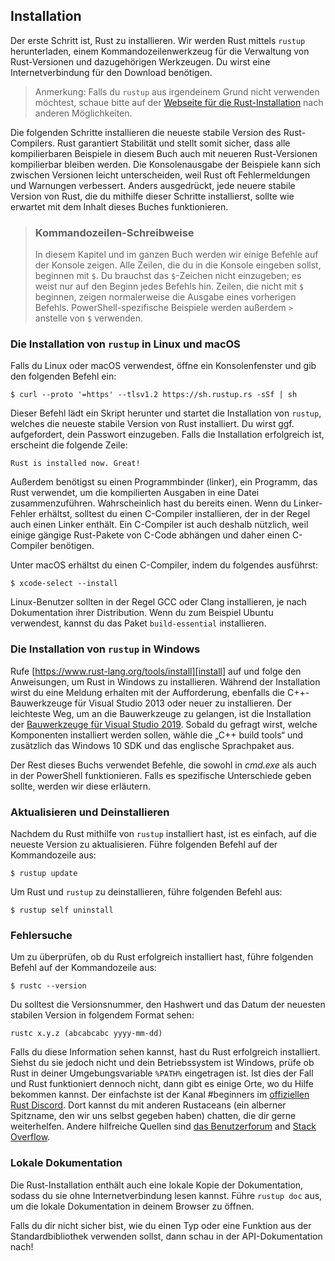 ## Installation

Der erste Schritt ist, Rust zu installieren. Wir werden Rust mittels `rustup`
herunterladen, einem Kommandozeilenwerkzeug für die Verwaltung von Rust-Versionen
und dazugehörigen Werkzeugen. Du wirst eine Internetverbindung für den Download
benötigen.

> Anmerkung: Falls du `rustup` aus irgendeinem Grund nicht verwenden möchtest,
> schaue bitte auf der
> [Webseite für die Rust-Installation](https://www.rust-lang.org/tools/install) 
> nach anderen Möglichkeiten.

Die folgenden Schritte installieren die neueste stabile Version des
Rust-Compilers. Rust garantiert Stabilität und stellt somit sicher,
dass alle kompilierbaren Beispiele in diesem Buch auch mit neueren
Rust-Versionen kompilierbar bleiben werden. Die Konsolenausgabe
der Beispiele kann sich zwischen Versionen leicht unterscheiden,
weil Rust oft Fehlermeldungen und Warnungen verbessert.
Anders ausgedrückt, jede neuere stabile Version von Rust, die du
mithilfe dieser Schritte installierst, sollte wie erwartet mit dem
Inhalt dieses Buches funktionieren.

> ### Kommandozeilen-Schreibweise
>
> In diesem Kapitel und im ganzen Buch werden wir einige Befehle auf der
> Konsole zeigen. Alle Zeilen, die du in die Konsole eingeben sollst,
> beginnen mit `$`. Du brauchst das `$`-Zeichen nicht einzugeben;
> es weist nur auf den Beginn jedes Befehls hin. Zeilen, die nicht mit
> `$` beginnen, zeigen normalerweise die Ausgabe eines vorherigen Befehls.
> PowerShell-spezifische Beispiele werden außerdem `>` anstelle von `$`
> verwenden.

### Die Installation von `rustup` in Linux und macOS

Falls du Linux oder macOS verwendest, öffne ein Konsolenfenster und gib den
folgenden Befehl ein:

```console
$ curl --proto '=https' --tlsv1.2 https://sh.rustup.rs -sSf | sh
```

Dieser Befehl lädt ein Skript herunter und startet die Installation
von `rustup`, welches die neueste stabile Version von Rust installiert.
Du wirst ggf. aufgefordert, dein Passwort einzugeben. Falls die Installation
erfolgreich ist, erscheint die folgende Zeile:

```text
Rust is installed now. Great!
```

Außerdem benötigst su einen Programmbinder (linker), ein Programm, das Rust
verwendet, um die kompilierten Ausgaben in eine Datei zusammenzuführen.
Wahrscheinlich hast du bereits einen. Wenn du Linker-Fehler erhältst, solltest
du einen C-Compiler installieren, der in der Regel auch einen Linker enthält.
Ein C-Compiler ist auch deshalb nützlich, weil einige gängige Rust-Pakete von
C-Code abhängen und daher einen C-Compiler benötigen.

Unter macOS erhältst du einen C-Compiler, indem du folgendes ausführst:

```console
$ xcode-select --install
```

Linux-Benutzer sollten in der Regel GCC oder Clang installieren, je nach
Dokumentation ihrer Distribution. Wenn du zum Beispiel Ubuntu verwendest,
kannst du das Paket `build-essential` installieren.

### Die Installation von `rustup` in Windows

Rufe [https://www.rust-lang.org/tools/install][install] auf und folge
den Anweisungen, um Rust in Windows zu installieren. Während der Installation
wirst du eine Meldung erhalten mit der Aufforderung, ebenfalls die
C++-Bauwerkzeuge für Visual Studio 2013 oder neuer zu installieren.
Der leichteste Weg, um an die Bauwerkzeuge zu gelangen, ist die Installation
der [Bauwerkzeuge für Visual Studio 2019][visualstudio]. Sobald du gefragt
wirst, welche Komponenten installiert werden sollen, wähle die „C++ build tools“
und zusätzlich das Windows 10 SDK und das englische Sprachpaket aus.

[install]: https://www.rust-lang.org/tools/install
[visualstudio]: https://visualstudio.microsoft.com/visual-cpp-build-tools/

Der Rest dieses Buchs verwendet Befehle, die sowohl in *cmd.exe* als auch
in der PowerShell funktionieren. Falls es spezifische Unterschiede geben sollte,
werden wir diese erläutern.

### Aktualisieren und Deinstallieren

Nachdem du Rust mithilfe von `rustup` installiert hast, ist es einfach,
auf die neueste Version zu aktualisieren. Führe folgenden Befehl auf der
Kommandozeile aus:

```console
$ rustup update
```

Um Rust und `rustup` zu deinstallieren, führe folgenden Befehl aus:

```console
$ rustup self uninstall
```

### Fehlersuche

Um zu überprüfen, ob du Rust erfolgreich installiert hast, führe folgenden
Befehl auf der Kommandozeile aus:

```console
$ rustc --version
```

Du solltest die Versionsnummer, den Hashwert und das Datum der neuesten
stabilen Version in folgendem Format sehen:

```text
rustc x.y.z (abcabcabc yyyy-mm-dd)
```

Falls du diese Information sehen kannst, hast du Rust erfolgreich installiert.
Siehst du sie jedoch nicht und dein Betriebssystem ist Windows, prüfe ob Rust
in deiner Umgebungsvariable `%PATH%` eingetragen ist. Ist dies der Fall und Rust
funktioniert dennoch nicht, dann gibt es einige Orte, wo du Hilfe bekommen kannst.
Der einfachste ist der Kanal #beginners im [offiziellen Rust Discord][discord].
Dort kannst du mit anderen Rustaceans (ein alberner Spitzname, den wir uns selbst
gegeben haben) chatten, die dir gerne weiterhelfen. Andere hilfreiche Quellen
sind [das Benutzerforum][users] and [Stack Overflow][stackoverflow].

[discord]: https://discord.gg/rust-lang
[users]: https://users.rust-lang.org/
[stackoverflow]: https://stackoverflow.com/questions/tagged/rust

### Lokale Dokumentation

Die Rust-Installation enthält auch eine lokale Kopie der Dokumentation, sodass
du sie ohne Internetverbindung lesen kannst. Führe `rustup doc` aus, um die
lokale Dokumentation in deinem Browser zu öffnen.

Falls du dir nicht sicher bist, wie du einen Typ oder eine Funktion aus der
Standardbibliothek verwenden sollst, dann schau in der API-Dokumentation nach!
